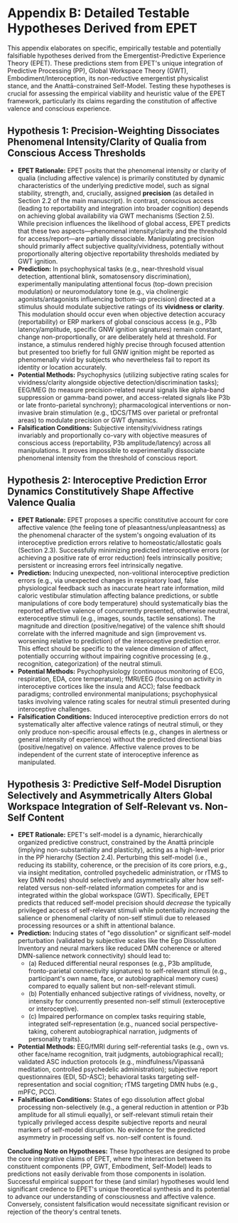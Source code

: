 # Appendix B: Detailed Testable Hypotheses Derived from EPET

This appendix elaborates on specific, empirically testable and potentially falsifiable hypotheses derived from the Emergentist-Predictive Experience Theory (EPET). These predictions stem from EPET's unique integration of Predictive Processing (PP), Global Workspace Theory (GWT), Embodiment/Interoception, its non-reductive emergentist physicalist stance, and the Anattā-constrained Self-Model. Testing these hypotheses is crucial for assessing the empirical viability and heuristic value of the EPET framework, particularly its claims regarding the constitution of affective valence and conscious experience.

## Hypothesis 1: Precision-Weighting Dissociates Phenomenal Intensity/Clarity of Qualia from Conscious Access Thresholds

*   **EPET Rationale:** EPET posits that the phenomenal intensity or clarity of qualia (including affective valence) is primarily constituted by dynamic characteristics of the underlying predictive model, such as signal stability, strength, and, crucially, assigned **precision** (as detailed in Section 2.2 of the main manuscript). In contrast, conscious access (leading to reportability and integration into broader cognition) depends on achieving global availability via GWT mechanisms (Section 2.5). While precision influences the likelihood of global access, EPET predicts that these two aspects—phenomenal intensity/clarity and the threshold for access/report—are partially dissociable. Manipulating precision should primarily affect subjective quality/vividness, potentially without proportionally altering objective reportability thresholds mediated by GWT ignition.
*   **Prediction:** In psychophysical tasks (e.g., near-threshold visual detection, attentional blink, somatosensory discrimination), experimentally manipulating attentional focus (top-down precision modulation) or neuromodulatory tone (e.g., via cholinergic agonists/antagonists influencing bottom-up precision) directed at a stimulus should modulate subjective ratings of its **vividness or clarity**. This modulation should occur even when objective detection accuracy (reportability) or ERP markers of global conscious access (e.g., P3b latency/amplitude, specific GNW ignition signatures) remain constant, change non-proportionally, or are deliberately held at threshold. For instance, a stimulus rendered highly precise through focused attention but presented too briefly for full GNW ignition might be reported as phenomenally vivid by subjects who nevertheless fail to report its identity or location accurately.
*   **Potential Methods:** Psychophysics (utilizing subjective rating scales for vividness/clarity alongside objective detection/discrimination tasks); EEG/MEG (to measure precision-related neural signals like alpha-band suppression or gamma-band power, and access-related signals like P3b or late fronto-parietal synchrony); pharmacological interventions or non-invasive brain stimulation (e.g., tDCS/TMS over parietal or prefrontal areas) to modulate precision or GWT dynamics.
*   **Falsification Conditions:** Subjective intensity/vividness ratings invariably and proportionally co-vary with objective measures of conscious access (reportability, P3b amplitude/latency) across all manipulations. It proves impossible to experimentally dissociate phenomenal intensity from the threshold of conscious report.

## Hypothesis 2: Interoceptive Prediction Error Dynamics Constitutively Shape Affective Valence Qualia

*   **EPET Rationale:** EPET proposes a specific constitutive account for core affective valence (the feeling tone of pleasantness/unpleasantness) as the phenomenal character of the system's ongoing evaluation of its interoceptive prediction errors relative to homeostatic/allostatic goals (Section 2.3). Successfully minimizing predicted interoceptive errors (or achieving a positive rate of error reduction) feels intrinsically positive; persistent or increasing errors feel intrinsically negative.
*   **Prediction:** Inducing unexpected, non-volitional interoceptive prediction errors (e.g., via unexpected changes in respiratory load, false physiological feedback such as inaccurate heart rate information, mild caloric vestibular stimulation affecting balance predictions, or subtle manipulations of core body temperature) should systematically bias the reported affective valence of concurrently presented, otherwise neutral, exteroceptive stimuli (e.g., images, sounds, tactile sensations). The magnitude and direction (positive/negative) of the valence shift should correlate with the inferred magnitude and sign (improvement vs. worsening relative to prediction) of the interoceptive prediction error. This effect should be specific to the valence dimension of affect, potentially occurring without impairing cognitive processing (e.g., recognition, categorization) of the neutral stimuli.
*   **Potential Methods:** Psychophysiology (continuous monitoring of ECG, respiration, EDA, core temperature); fMRI/EEG (focusing on activity in interoceptive cortices like the insula and ACC); false feedback paradigms; controlled environmental manipulations; psychophysical tasks involving valence rating scales for neutral stimuli presented during interoceptive challenges.
*   **Falsification Conditions:** Induced interoceptive prediction errors do not systematically alter affective valence ratings of neutral stimuli, or they only produce non-specific arousal effects (e.g., changes in alertness or general intensity of experience) without the predicted directional bias (positive/negative) on valence. Affective valence proves to be independent of the current state of interoceptive inference as manipulated.

## Hypothesis 3: Predictive Self-Model Disruption Selectively and Asymmetrically Alters Global Workspace Integration of Self-Relevant vs. Non-Self Content

*   **EPET Rationale:** EPET's self-model is a dynamic, hierarchically organized predictive construct, constrained by the Anattā principle (implying non-substantiality and plasticity), acting as a high-level prior in the PP hierarchy (Section 2.4). Perturbing this self-model (i.e., reducing its stability, coherence, or the precision of its core priors, e.g., via insight meditation, controlled psychedelic administration, or rTMS to key DMN nodes) should selectively and asymmetrically alter how self-related versus non-self-related information competes for and is integrated within the global workspace (GWT). Specifically, EPET predicts that reduced self-model precision should *decrease* the typically privileged access of self-relevant stimuli while potentially *increasing* the salience or phenomenal clarity of non-self stimuli due to released processing resources or a shift in attentional balance.
*   **Prediction:** Inducing states of "ego dissolution" or significant self-model perturbation (validated by subjective scales like the Ego Dissolution Inventory and neural markers like reduced DMN coherence or altered DMN-salience network connectivity) should lead to:
    *   (a) Reduced differential neural responses (e.g., P3b amplitude, fronto-parietal connectivity signatures) to self-relevant stimuli (e.g., participant's own name, face, or autobiographical memory cues) compared to equally salient but non-self-relevant stimuli.
    *   (b) Potentially enhanced subjective ratings of vividness, novelty, or intensity for concurrently presented non-self stimuli (exteroceptive or interoceptive).
    *   (c) Impaired performance on complex tasks requiring stable, integrated self-representation (e.g., nuanced social perspective-taking, coherent autobiographical narration, judgments of personality traits).
*   **Potential Methods:** EEG/fMRI during self-referential tasks (e.g., own vs. other face/name recognition, trait judgments, autobiographical recall); validated ASC induction protocols (e.g., mindfulness/Vipassanā meditation, controlled psychedelic administration); subjective report questionnaires (EDI, 5D-ASC); behavioral tasks targeting self-representation and social cognition; rTMS targeting DMN hubs (e.g., mPFC, PCC).
*   **Falsification Conditions:** States of ego dissolution affect global processing non-selectively (e.g., a general reduction in attention or P3b amplitude for all stimuli equally), or self-relevant stimuli retain their typically privileged access despite subjective reports and neural markers of self-model disruption. No evidence for the predicted asymmetry in processing self vs. non-self content is found.


**Concluding Note on Hypotheses:**
These hypotheses are designed to probe the core integrative claims of EPET, where the interaction between its constituent components (PP, GWT, Embodiment, Self-Model) leads to predictions not easily derivable from those components in isolation. Successful empirical support for these (and similar) hypotheses would lend significant credence to EPET's unique theoretical synthesis and its potential to advance our understanding of consciousness and affective valence. Conversely, consistent falsification would necessitate significant revision or rejection of the theory's central tenets.